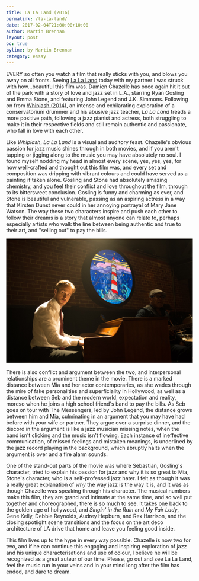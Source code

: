 ```yaml
---
title: La La Land (2016)
permalink: /la-la-land/
date: 2017-02-04T21:00:00+10:00
author: Martin Brennan
layout: post
oc: true
byline: by Martin Brennan
category: essay
---
```


<span class="first-letter">E</span>VERY so often you watch a film that really sticks with you, and blows you away on all fronts. Seeing [La La Land](https://en.wikipedia.org/wiki/La_La_Land_(film)) today with my partner I was struck with how...beautiful this film was. Damien Chazelle has once again hit it out of the park with a story of love and jazz set in L.A., starring Ryan Gosling and Emma Stone, and featuring John Legend and J.K. Simmons. Following on from [Whiplash (2014)](https://en.wikipedia.org/wiki/Whiplash_(2014_film)), an intense and exhilarating exploration of a conservatorium drummer and his abusive jazz teacher, _La La Land_ treads a more positive path, following a jazz pianist and actress, both struggling to make it in their respective fields and still remain authentic and passionate, who fall in love with each other.<!--more-->

Like _Whiplash_, _La La Land_ is a visual and auditory feast. Chazelle's obvious passion for jazz music shines through in both movies, and if you aren't tapping or jigging along to the music you may have absolutely no soul. I found myself nodding my head in almost every scene, yes, yes, yes, for how well-crafted and thought out this film was, and every set and composition was dripping with vibrant colours and could have served as a painting if taken alone. Gosling and Stone had absolutely amazing chemistry, and you feel their conflict and love throughout the film, through to its bittersweet conclusion. Gosling is funny and charming as ever, and Stone is beautiful and vulnerable, passing as an aspiring actress in a way that Kirsten Dunst never could in her annoying portrayal of Mary Jane Watson. The way these two characters inspire and push each other to follow their dreams is a story that almost anyone can relate to, perhaps especially artists who walk the line between being authentic and true to their art, and "selling out" to pay the bills.

![la la land](/images/lala.jpg)

There is also conflict and argument between the two, and interpersonal relationships are a prominent theme in the movie. There is a marked distance between Mia and her actor contemporaries, as she wades through the mire of fake personalities and superficiality in Hollywood, as well as a distance between Seb and the modern world, expectation and reality, moreso when he joins a high school friend's band to pay the bills. As Seb goes on tour with The Messengers, led by John Legend, the distance grows between him and Mia, culminating in an argument that you may have had before with your wife or partner. They argue over a surprise dinner, and the discord in the argument is like a jazz musician missing notes, when the band isn't clicking and the music isn't flowing. Each instance of ineffective communication, of missed feelings and mistaken meanings, is underlined by the jazz record playing in the background, which abruptly halts when the argument is over and a fire alarm sounds.

One of the stand-out parts of the movie was where Sebastian, Gosling's character, tried to explain his passion for jazz and why it is so great to Mia, Stone's character, who is a self-professed jazz hater. I felt as though it was a really great explanation of _why_ the way jazz is the way it is, and it was as though Chazelle was speaking through his character. The musical numbers make this film, they are grand and intimate at the same time, and so well put together and choreographed, there is so much to see. It takes one back to the golden age of hollywood, and _Singin' in the Rain_ and _My Fair Lady_, Gene Kelly, Debbie Reynolds, Audrey Hepburn, and Rex Harrison, and the closing spotlight scene transitions and the focus on the art deco architecture of LA drive that home and leave you feeling good inside.

This film lives up to the hype in every way possible. Chazelle is now two for two, and if he can continue this engaging and inspiring exploration of jazz and his unique characterisations and use of colour, I believe he will be recognized as a great auteur of our time. Please, go out and see La La Land, feel the music run in your veins and in your mind long after the film has ended, and dare to dream.